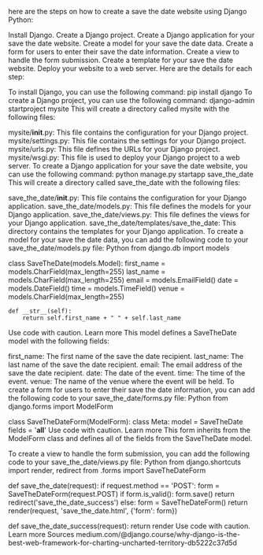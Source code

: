  here are the steps on how to create a save the date website using Django Python:

Install Django.
Create a Django project.
Create a Django application for your save the date website.
Create a model for your save the date data.
Create a form for users to enter their save the date information.
Create a view to handle the form submission.
Create a template for your save the date website.
Deploy your website to a web server.
Here are the details for each step:

To install Django, you can use the following command:
pip install django
To create a Django project, you can use the following command:
django-admin startproject mysite
This will create a directory called mysite with the following files:

mysite/__init__.py: This file contains the configuration for your Django project.
mysite/settings.py: This file contains the settings for your Django project.
mysite/urls.py: This file defines the URLs for your Django project.
mysite/wsgi.py: This file is used to deploy your Django project to a web server.
To create a Django application for your save the date website, you can use the following command:
python manage.py startapp save_the_date
This will create a directory called save_the_date with the following files:

save_the_date/__init__.py: This file contains the configuration for your Django application.
save_the_date/models.py: This file defines the models for your Django application.
save_the_date/views.py: This file defines the views for your Django application.
save_the_date/templates/save_the_date: This directory contains the templates for your Django application.
To create a model for your save the date data, you can add the following code to your save_the_date/models.py file:
Python
from django.db import models

class SaveTheDate(models.Model):
    first_name = models.CharField(max_length=255)
    last_name = models.CharField(max_length=255)
    email = models.EmailField()
    date = models.DateField()
    time = models.TimeField()
    venue = models.CharField(max_length=255)

    def __str__(self):
        return self.first_name + " " + self.last_name
Use code with caution. Learn more
This model defines a SaveTheDate model with the following fields:

first_name: The first name of the save the date recipient.
last_name: The last name of the save the date recipient.
email: The email address of the save the date recipient.
date: The date of the event.
time: The time of the event.
venue: The name of the venue where the event will be held.
To create a form for users to enter their save the date information, you can add the following code to your save_the_date/forms.py file:
Python
from django.forms import ModelForm

class SaveTheDateForm(ModelForm):
    class Meta:
        model = SaveTheDate
        fields = '__all__'
Use code with caution. Learn more
This form inherits from the ModelForm class and defines all of the fields from the SaveTheDate model.

To create a view to handle the form submission, you can add the following code to your save_the_date/views.py file:
Python
from django.shortcuts import render, redirect
from .forms import SaveTheDateForm

def save_the_date(request):
    if request.method == 'POST':
        form = SaveTheDateForm(request.POST)
        if form.is_valid():
            form.save()
            return redirect('save_the_date_success')
    else:
        form = SaveTheDateForm()
    return render(request, 'save_the_date.html', {'form': form})

def save_the_date_success(request):
    return render
Use code with caution. Learn more
Sources
medium.com/@django.course/why-django-is-the-best-web-framework-for-charting-uncharted-territory-db5222c37d5d


